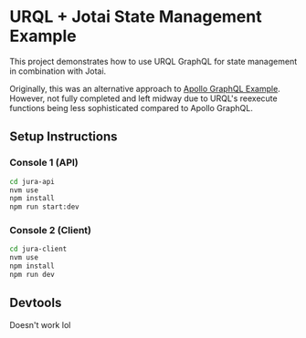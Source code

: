 # URQL + Jotai State Management Example

This project demonstrates how to use URQL GraphQL for state management in combination with Jotai.

Originally, this was an alternative approach to [Apollo GraphQL Example](https://github.com/kalyan-anna/react-apollo-graphql-example). However, not fully completed and left midway due to URQL's reexecute functions being less sophisticated compared to Apollo GraphQL.

## Setup Instructions

### Console 1 (API)
```bash
cd jura-api
nvm use
npm install
npm run start:dev
```

### Console 2 (Client)
```bash
cd jura-client
nvm use
npm install
npm run dev
```

## Devtools
Doesn't work lol
